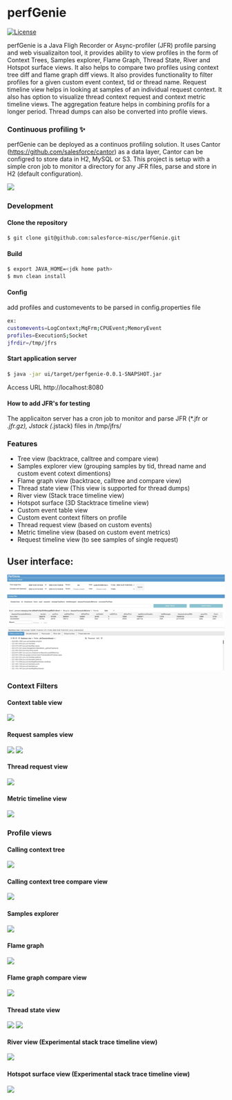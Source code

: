 # perfGenie

<a href="https://opensource.org/licenses/BSD-3-Clause" rel="nofollow"><img src="https://camo.githubusercontent.com/8ccf186e7288af6d88a1f6a930c0fcc4e7a8a9936b34e07629d815d1eab4d977/68747470733a2f2f696d672e736869656c64732e696f2f62616467652f4c6963656e73652d425344253230332d2d436c617573652d626c75652e737667" alt="License" data-canonical-src="https://img.shields.io/badge/License-BSD%203--Clause-blue.svg" style="max-width: 100%;"></a>

perfGenie is a Java Fligh Recorder or Async-profiler (JFR) profile parsing and web visualizaiton tool, it provides ability to view profiles in the form of Context Trees, Samples explorer, Flame Graph, Thread State, River and Hotspot surface views. It also helps to compare two profiles using context tree diff and flame graph diff views. It also provides functionality to filter profiles for a given custom event context, tid or thread name. Request timeline view helps in looking at samples of an individual request context. It also has option to visualize thread context request and context metric timeline views. The aggregation feature helps in combining profils for a longer period. Thread dumps can also be converted into profile views.


### Continuous profiling ✨

perfGenie can be deployed as a continuos profiling solution. It uses Cantor (https://github.com/salesforce/cantor) as a data layer, Cantor can be configred to store data in H2, MySQL or S3. This project is setup with a simple cron job to monitor a directory for any JFR files, parse and store in H2 (default configuration). 

<img src="https://github.com/salesforce-misc/perfGenie/blob/main/perfgenie/src/main/resources/static/images/flow.jpg?raw=true" width="500"  />

### Development

#### Clone the repository

```sh
$ git clone git@github.com:salesforce-misc/perfGenie.git
```

#### Build

```sh
$ export JAVA_HOME=<jdk home path>
$ mvn clean install
```

#### Config

add profiles and customevents to be parsed in config.properties file

```sh
ex:
customevents=LogContext;MqFrm;CPUEvent;MemoryEvent
profiles=ExecutionS;Socket
jfrdir=/tmp/jfrs
```

#### Start application server
```sh
$ java -jar ui/target/perfgenie-0.0.1-SNAPSHOT.jar
```
Access URL http://localhost:8080

#### How to add JFR's for testing
The applicaiton server has a cron job to monitor and parse JFR (*.jfr or *.jfr.gz), Jstack (*.jstack) files in /tmp/jfrs/ 


### Features

- Tree view (backtrace, calltree and compare view)
- Samples explorer view (grouping samples by tid, thread name and custom event cotext dimentions)
- Flame graph view (backtrace, calltree and compare view)
- Thread state view (This view is supported for thread dumps)
- River view (Stack trace timeline view)
- Hotspot surface (3D Stacktrace timeline view)
- Custom event table view
- Custom event context filters on profile
- Thread request view (based on custom events)
- Metric timeline view (based on custom event metrics)
- Request timeline view (to see samples of single request)

## User interface:
<img src="https://github.com/salesforce-misc/perfGenie/blob/main/perfgenie/src/main/resources/static/images/ui.jpg?raw=true"   />

### Context Filters

#### Context table view
<img src="https://github.com/salesforce-misc/perfGenie/blob/main/perfgenie/src/main/resources/static/images/contexttable.jpg?raw=true"/>

#### Request samples view
<img src="https://github.com/salesforce-misc/perfGenie/blob/main/perfgenie/src/main/resources/static/images/showallrequests.jpg?raw=true"/>

<img src="https://github.com/salesforce-misc/perfGenie/blob/main/perfgenie/src/main/resources/static/images/requesttimeline.jpg?raw=true"/>

#### Thread request view
<img src="https://github.com/salesforce-misc/perfGenie/blob/main/perfgenie/src/main/resources/static/images/threadrequestview.jpg?raw=true"/>

#### Metric timeline view
<img src="https://github.com/salesforce-misc/perfGenie/blob/main/perfgenie/src/main/resources/static/images/metrictimelineview.jpg?raw=true"/>

### Profile views

#### Calling context tree
<img src="https://github.com/salesforce-misc/perfGenie/blob/main/perfgenie/src/main/resources/static/images/treeview.jpg?raw=true"/>

#### Calling context tree compare view
<img src="https://github.com/salesforce-misc/perfGenie/blob/main/perfgenie/src/main/resources/static/images/treeviewdiff.jpg?raw=true"/>

#### Samples explorer
<img src="https://github.com/salesforce-misc/perfGenie/blob/main/perfgenie/src/main/resources/static/images/samplesexplorer.jpg?raw=true"/>

#### Flame graph
<img src="https://github.com/salesforce-misc/perfGenie/blob/main/perfgenie/src/main/resources/static/images/flamegraph.jpg?raw=true"/>

#### Flame graph compare view
<img src="https://github.com/salesforce-misc/perfGenie/blob/main/perfgenie/src/main/resources/static/images/flamegraphdiff.jpg?raw=true"/>


#### Thread state view
<img src="https://github.com/salesforce-misc/perfGenie/blob/main/perfgenie/src/main/resources/static/images/threadstateview.jpg?raw=true"/>
<img src="https://github.com/salesforce-misc/perfGenie/blob/main/perfgenie/src/main/resources/static/images/threadstatepop.jpg?raw=true"/>

#### River view (Experimental stack trace timeline view)
<img src="https://github.com/salesforce-misc/perfGenie/blob/main/perfgenie/src/main/resources/static/images/riverview.jpg?raw=true"/>

#### Hotspot surface view (Experimental stack trace timeline view)
<img src="https://github.com/salesforce-misc/perfGenie/blob/main/perfgenie/src/main/resources/static/images/surfaceview.jpg?raw=true"/>




